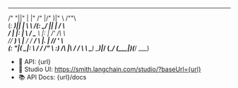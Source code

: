   _______  ___       ___  ___  ________  __          __      
 /"     "||"  |     |"  \/"  |/"       )|" \        /""\     
(: ______)||  |      \   \  /(:   \___/ ||  |      /    \    
 \/    |  |:  |       \\  \/  \___  \   |:  |     /' /\  \   
 // ___)_  \  |___    /   /    __/  \\  |.  |    //  __'  \  
(:      "|( \_|:  \  /   /    /" \   :) /\  |\  /   /  \\  \ 
 \_______) \_______)|___/    (_______/ (__\_|_)(___/    \___)

- 🚀 API: {url}
- 🎨 Studio UI: https://smith.langchain.com/studio/?baseUrl={url}
- 📚 API Docs: {url}/docs
